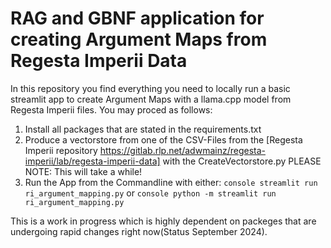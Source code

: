 # RAG and GBNF application for creating Argument Maps from Regesta Imperii Data

In this repository you find everything you need to locally run a basic streamlit app to create Argument Maps with a llama.cpp model from Regesta Imperii files. You may proced as follows:

1. Install all packages that are stated in the requirements.txt
2. Produce a vectorstore from one of the CSV-Files from the [Regesta Imperii repository https://gitlab.rlp.net/adwmainz/regesta-imperii/lab/regesta-imperii-data] with the CreateVectorstore.py
   PLEASE NOTE: This will take a while!
4. Run the App from the Commandline with either:
   ```console streamlit run ri_argument_mapping.py```
   or
   ```console python -m streamlit run ri_argument_mapping.py```

This is a work in progress which is highly dependent on packeges that are undergoing rapid changes right now(Status September 2024).
